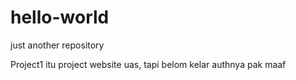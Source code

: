 # hello-world
just another repository


Project1 itu project website uas, tapi belom kelar authnya pak maaf 
